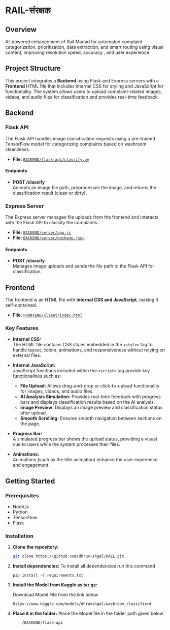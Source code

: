 # RAIL-संरक्षक

## Overview

AI-powered enhancement of Rail Madad for automated complaint categorization, prioritization, data extraction, and smart routing using visual content, improving resolution speed, accuracy , and user experience.

## Project Structure

This project integrates a **Backend** using Flask and Express servers with a **Frontend** HTML file that includes internal CSS for styling and JavaScript for functionality. The system allows users to upload complaint-related images, videos, and audio files for classification and provides real-time feedback.

## Backend

### Flask API

The Flask API handles image classification requests using a pre-trained TensorFlow model for categorizing complaints based on washroom cleanliness.

- **File:** [`BACKEND/flask-api/classify.py`](BACKEND/flask-api/classify.py)

#### Endpoints

- **POST /classify**  
  Accepts an image file path, preprocesses the image, and returns the classification result (clean or dirty).

### Express Server

The Express server manages file uploads from the frontend and interacts with the Flask API to classify the complaints.

- **File:** [`BACKEND/server/app.js`](BACKEND/server/app.js)  
- **File:** [`BACKEND/server/package.json`](BACKEND/server/package.json)

#### Endpoints

- **POST /classify**  
  Manages image uploads and sends the file path to the Flask API for classification.

## Frontend

The frontend is an HTML file with **internal CSS and JavaScript**, making it self-contained.

- **File:** [`FRONTEND/client/index.html`](FRONTEND/client/index.html)

### Key Features

- **Internal CSS:**  
  The HTML file contains CSS styles embedded in the `<style>` tag to handle layout, colors, animations, and responsiveness without relying on external files.
  
- **Internal JavaScript:**  
  JavaScript functions included within the `<script>` tag provide key functionalities such as:
  - **File Upload:** Allows drag-and-drop or click-to-upload functionality for images, videos, and audio files.
  - **AI Analysis Simulation:** Provides real-time feedback with progress bars and displays classification results based on the AI analysis.
  - **Image Preview:** Displays an image preview and classification status after upload.
  - **Smooth Scrolling:** Ensures smooth navigation between sections on the page.

- **Progress Bar:**  
  A simulated progress bar shows the upload status, providing a visual cue to users while the system processes their files.

- **Animations:**  
  Animations (such as the title animation) enhance the user experience and engagement.

## Getting Started

### Prerequisites

- Node.js  
- Python  
- TensorFlow  
- Flask

### Installation

1. **Clone the repository:**
   ```sh
   git clone https://github.com/dhruv-shgal/RAIL.git
   ```

2. **Install dependencies:**
To install all dependencies run this command
   ```
   pip install -r requirements.txt
   ```

3. **Install the Model from Kaggle as tar.gz:**
   
   Download Model File from the link below
   ```
   https://www.kaggle.com/models/dhruvshgal/washroom_classifier#
   ````

4. **Place it in the folder:**
Place the Model file in the folder path given below
    ```
        /BACKEND/flask-api
    ```
